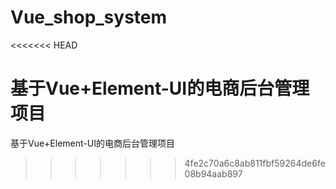 # Vue_shop_system
<<<<<<< HEAD

基于Vue+Element-UI的电商后台管理项目
=======
基于Vue+Element-UI的电商后台管理项目
>>>>>>> 4fe2c70a6c8ab811fbf59264de6fe08b94aab897
